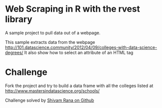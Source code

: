 # Web Scraping in R with the rvest library

A sample project to pull data out of a webpage.

This sample extracts data from the webpage http://101.datascience.community/2012/04/09/colleges-with-data-science-degrees/
It also show how to select an attribute of an HTML tag

# Challenge
Fork the project and try to build a data frame with
all the colleges listed at http://www.mastersindatascience.org/schools/

Challenge solved by [Shivam Rana on Github](https://github.com/TrigonaMinima/minR)